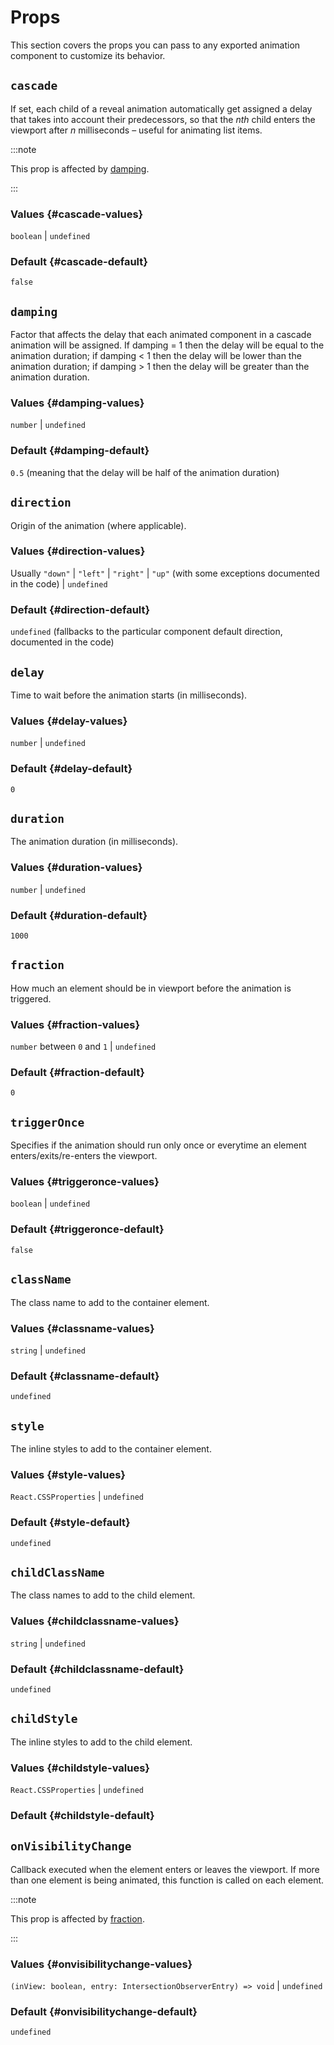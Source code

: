 # Props

This section covers the props you can pass to any exported animation component to customize its behavior.

## `cascade`

If set, each child of a reveal animation automatically get assigned a delay that takes into account their predecessors, so that the _nth_ child enters the viewport after _n_ milliseconds – useful for animating list items.

:::note

This prop is affected by [damping](#damping).

:::

### Values {#cascade-values}

`boolean` | `undefined`

### Default {#cascade-default}

`false`

## `damping`

Factor that affects the delay that each animated component in a cascade animation will be assigned. If damping = 1 then the delay will be equal to the animation duration; if damping < 1 then the delay will be lower than the animation duration; if damping > 1 then the delay will be greater than the animation duration.

### Values {#damping-values}

`number` | `undefined`

### Default {#damping-default}

`0.5` (meaning that the delay will be half of the animation duration)

## `direction`

Origin of the animation (where applicable).

### Values {#direction-values}

Usually `"down"` | `"left"` | `"right"` | `"up"` (with some exceptions documented in the code) | `undefined`

### Default {#direction-default}

`undefined` (fallbacks to the particular component default direction, documented in the code)

## `delay`

Time to wait before the animation starts (in milliseconds).

### Values {#delay-values}

`number` | `undefined`

### Default {#delay-default}

`0`

## `duration`

The animation duration (in milliseconds).

### Values {#duration-values}

`number` | `undefined`

### Default {#duration-default}

`1000`

## `fraction`

How much an element should be in viewport before the animation is triggered.

### Values {#fraction-values}

`number` between `0` and `1` | `undefined`

### Default {#fraction-default}

`0`

## `triggerOnce`

Specifies if the animation should run only once or everytime an element enters/exits/re-enters the viewport.

### Values {#triggeronce-values}

`boolean` | `undefined`

### Default {#triggeronce-default}

`false`

## `className`

The class name to add to the container element.

### Values {#classname-values}

`string` | `undefined`

### Default {#classname-default}

`undefined`

## `style`

The inline styles to add to the container element.

### Values {#style-values}

`React.CSSProperties` | `undefined`

### Default {#style-default}

`undefined`

## `childClassName`

The class names to add to the child element.

### Values {#childclassname-values}

`string` | `undefined`

### Default {#childclassname-default}

`undefined`

## `childStyle`

The inline styles to add to the child element.

### Values {#childstyle-values}

`React.CSSProperties` | `undefined`

### Default {#childstyle-default}

## `onVisibilityChange`

Callback executed when the element enters or leaves the viewport. If more than one element is being animated, this function is called on each element.

:::note

This prop is affected by [fraction](#fraction).

:::

### Values {#onvisibilitychange-values}

`(inView: boolean, entry: IntersectionObserverEntry) => void` | `undefined`

### Default {#onvisibilitychange-default}

`undefined`
